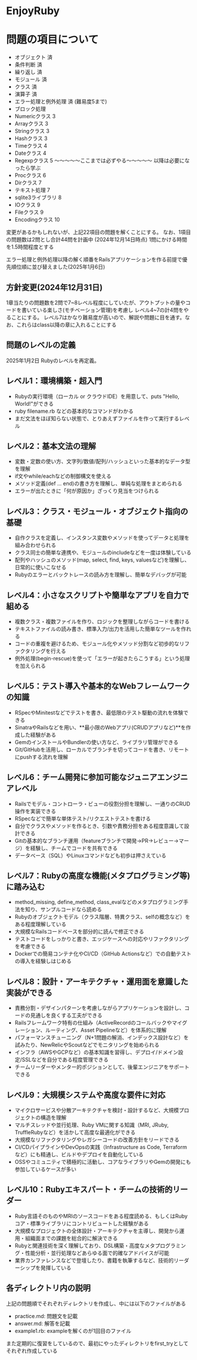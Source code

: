 # EnjoyRuby

# 問題の項目について
- オブジェクト 済
- 条件判断 済
- 繰り返し 済
- モジュール 済
- クラス 済
- 演算子 済
- エラー処理と例外処理 済 (難易度5まで)
- ブロック処理 
- Numericクラス 3
- Arrayクラス 3
- Stringクラス 3
- Hashクラス 3
- Timeクラス 4 
- Dateクラス 4
- Regexpクラス 5
～～～～～ここまでは必ずやる～～～～～ 以降は必要になったら学ぶ
- Procクラス 6
- Dirクラス 7
- テキスト処理 7
- sqlite3ライブラリ 8
- IOクラス 9
- Fileクラス 9
- Encodingクラス 10


変更があるかもしれないが、上記22項目の問題を解くことにする。
なお、1項目の問題数は2問とし合計44問を計画中 (2024年12月14日時点)
1問にかける時間を1.5時間程度とする

エラー処理と例外処理以降の解く順番をRailsアプリケーションを作る前提で優先順位順に並び替えました(2025年1月6日)

## 方針変更(2024年12月31日)
1章当たりの問題数を2問で7~8レベル程度にしていたが、アウトプットの量やコードを書いている楽しさ(モチベーション管理)を考慮し
レベル4~7の計4問をやることにする。
レベル7はかなり難易度が高いので、解説や問題に目を通す。なお、これらはclass以降の章に入れることにする


## 問題のレベルの定義
2025年1月2日 Rubyのレベルを再定義。

## レベル1：環境構築・超入門
- Rubyの実行環境（ローカル or クラウドIDE）を用意して、puts "Hello, World!"ができる
- ruby filename.rb などの基本的なコマンドがわかる
- まだ文法をほぼ知らない状態で、とりあえずファイルを作って実行するレベル

## レベル2：基本文法の理解
- 変数・定数の使い方、文字列/数値/配列/ハッシュといった基本的なデータ型を理解
- if文やwhile/eachなどの制御構文を使える
- メソッド定義(def ... end)の書き方を理解し、単純な処理をまとめられる
- エラーが出たときに「何が原因か」ざっくり見当をつけられる

## レベル3：クラス・モジュール・オブジェクト指向の基礎
- 自作クラスを定義し、インスタンス変数やメソッドを使ってデータと処理を組み合わせられる
- クラス同士の簡単な連携や、モジュールのincludeなどを一度は体験している
- 配列やハッシュのメソッド(map, select, find, keys, valuesなど)を理解し、日常的に使いこなせる
- Rubyのエラーとバックトレースの読み方を理解し、簡単なデバッグが可能

## レベル4：小さなスクリプトや簡単なアプリを自力で組める
- 複数クラス・複数ファイルを作り、ロジックを整理しながらコードを書ける
- テキストファイルの読み書き、標準入力/出力を活用した簡単なツールを作れる
- コードの重複を避けるため、モジュール化やメソッド分割など初歩的なリファクタリングを行える
- 例外処理(begin-rescue)を使って「エラーが起きたらこうする」という処理を加えられる

## レベル5：テスト導入や基本的なWebフレームワークの知識
- RSpecやMinitestなどでテストを書き、最低限のテスト駆動の流れを体験できる
- SinatraやRailsなどを用い、**最小限のWebアプリ(CRUDアプリなど)**を作成した経験がある
- GemのインストールやBundlerの使い方など、ライブラリ管理ができる
- Git/GitHubを活用し、ローカルでブランチを切ってコードを書き、リモートにpushする流れを理解

## レベル6：チーム開発に参加可能なジュニアエンジニアレベル
- Railsでモデル・コントローラ・ビューの役割分担を理解し、一通りのCRUD操作を実装できる
- RSpecなどで簡単な単体テスト/リクエストテストを書ける
- 自分でクラスやメソッドを作るとき、引数や責務分担をある程度意識して設計できる
- Gitの基本的なブランチ運用（featureブランチで開発→PR→レビュー→マージ）を経験し、チームでコードを共有できる
- データベース（SQL）やLinuxコマンドなども初歩は押さえている

## レベル7：Rubyの高度な機能(メタプログラミング等)に踏み込む
- method_missing, define_method, class_evalなどのメタプログラミング手法を知り、サンプルコードなら読める
- Rubyのオブジェクトモデル（クラス階層、特異クラス、selfの概念など）をある程度理解している
- 大規模なRailsコードベースを部分的に読んで修正できる
- テストコードをしっかりと書き、エッジケースへの対応やリファクタリングを考慮できる
- Dockerでの簡易コンテナ化やCI/CD（GitHub Actionsなど）での自動テストの導入を経験しはじめる

## レベル8：設計・アーキテクチャ・運用面を意識した実装ができる
- 責務分割・デザインパターンを考慮しながらアプリケーションを設計し、コードの見通しを良くする工夫ができる
- Railsフレームワーク特有の仕組み（ActiveRecordのコールバックやマイグレーション、ルーティング、Asset Pipelineなど）を体系的に理解
- パフォーマンスチューニング（N+1問題の解消、インデックス設計など）を試みたり、NewRelicやScoutなどでモニタリングを始められる
- インフラ（AWSやGCPなど）の基本知識を習得し、デプロイ/ドメイン設定/SSLなどを自分である程度管理できる
- チームリーダーやメンター的ポジションとして、後輩エンジニアをサポートできる

## レベル9：大規模システムや高度な要件に対応
- マイクロサービスや分散アーキテクチャを検討・設計するなど、大規模プロジェクトの構造を理解
- マルチスレッドや並行処理、Ruby VMに関する知識（MRI, JRuby, TruffleRubyなど）を活かして高度な最適化ができる
- 大規模なリファクタリングやレガシーコードの改善方針をリードできる
- CI/CDパイプラインやDevOpsの実践（Infrastructure as Code, Terraformなど）にも精通し、ビルドやデプロイを自動化している
- OSSやコミュニティで積極的に活動し、コアなライブラリやGemの開発にも参加しているケースが多い

## レベル10：Rubyエキスパート・チームの技術的リーダー
- Ruby言語そのものやMRIのソースコードをある程度読める、もしくはRubyコア・標準ライブラリにコントリビュートした経験がある
- 大規模なプロジェクトの全体設計・アーキテクチャを主導し、開発から運用・組織面までの課題を総合的に解決できる
- Rubyと関連技術を深く理解しており、DSL構築・高度なメタプログラミング・性能分析・並行処理などあらゆる面で的確なアドバイスが可能
- 業界カンファレンスなどで登壇したり、書籍を執筆するなど、技術的リーダーシップを発揮している


## 各ディレクトリ内の説明
上記の問題順でそれぞれディレクトリを作成し、中には以下のファイルがある
* practice.md: 問題文を記載
* answer.md: 解答を記載
* example1.rb: exampleを解くのが1回目のファイル

また定期的に復習をしているので、最初にやったディレクトリをfirst_tryとしてそれぞれ作成している
